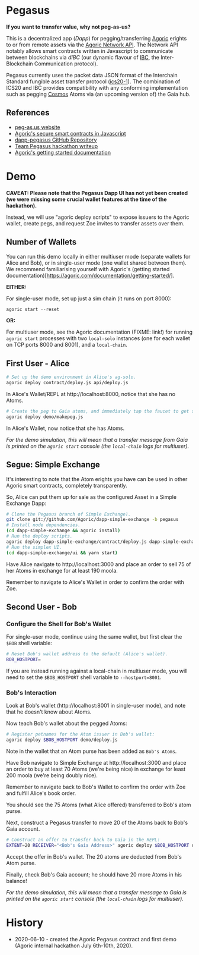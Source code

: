 # Pegasus

**If you want to transfer value, why not peg-as-us?**

This is a decentralized app (_Dapp_) for pegging/transferring [Agoric](https://agoric.com) erights to or from remote assets via the [Agoric Network API](https://github.com/Agoric/agoric-sdk/blob/master/packages/SwingSet/docs/networking.md).  The Network API notably allows smart contracts written in Javascript to communicate between blockchains via _dIBC_ (our dynamic flavour of [IBC](https://cosmos.network/ibc), the Inter-Blockchain Communication protocol).

Pegasus currently uses the packet data JSON format of the Interchain Standard fungible asset transfer protocol ([ics20-1](https://github.com/cosmos/ics/tree/master/spec/ics-020-fungible-token-transfer)).  The combination of ICS20 and IBC provides compatibility with any conforming implementation such as pegging [Cosmos](https://cosmos.network) Atoms via (an upcoming version of) the Gaia hub.

## References

* [peg-as.us website](https://peg-as.us)
* [Agoric's secure smart contracts in Javascript](https://agoric.com)
* [dapp-pegasus GitHub Repository](https://github.com/agoric/dapp-pegasus)
* [Team Pegasus hackathon writeup](https://docs.google.com/document/d/1m62GfGBxt0RhLx0x9qZJ907uEUsXYY4BRu-JsPhZ620/edit)
* [Agoric's getting started documentation](https://agoric.com/documentation/getting-started/)

# Demo

**CAVEAT: Please note that the Pegasus Dapp UI has not yet been created (we were missing some crucial wallet features at the time of the hackathon).**

Instead, we will use "agoric deploy scripts" to expose issuers to the Agoric wallet, create pegs, and request Zoe invites to transfer assets over them.

## Number of Wallets

You can run this demo locally in either multiuser mode (separate wallets for Alice and Bob), or in single-user mode (one wallet shared between them).  We recommend familiarising yourself with Agoric's (getting started documentation)[https://agoric.com/documentation/getting-started/].

**EITHER:**

For single-user mode, set up just a sim chain (it runs on port 8000):
```js
agoric start --reset
```

**OR:**

For multiuser mode, see the Agoric documentation (FIXME: link!) for
running `agoric start` processes with two `local-solo` instances (one
for each wallet on TCP ports 8000 and 8001), and a `local-chain`.

## First User - Alice

```sh
# Set up the demo environment in Alice's ag-solo.
agoric deploy contract/deploy.js api/deploy.js
```

In Alice's Wallet/REPL at http://localhost:8000, notice that she has no Atoms.

```sh
# Create the peg to Gaia atoms, and immediately tap the faucet to get some.
agoric deploy demo/makepeg.js
```

In Alice's Wallet, now notice that she has Atoms.

*For the demo simulation, this will mean that a transfer message from Gaia is printed on the `agoric start` console (the `local-chain` logs for multiuser).*

## Segue: Simple Exchange

It's interesting to note that the Atom erights you have can be used in other Agoric smart contracts, completely transparently.

So, Alice can put them up for sale as the configured Asset in a Simple Exchange Dapp:

```sh
# Clone the Pegasus branch of Simple Exchange).
git clone git://github.com/Agoric/dapp-simple-exchange -b pegasus
# Install node dependencies.
(cd dapp-simple-exchange && agoric install)
# Run the deploy scripts.
agoric deploy dapp-simple-exchange/contract/deploy.js dapp-simple-exchange/api/deploy.js
# Run the simplex UI.
(cd dapp-simple-exchange/ui && yarn start)
```

Have Alice navigate to http://localhost:3000 and place an order to sell 75 of her Atoms in exchange for at least 190 moola.

Remember to navigate to Alice's Wallet in order to confirm the order with Zoe.

## Second User - Bob

### Configure the Shell for Bob's Wallet

For single-user mode, continue using the same wallet, but first clear the `$BOB` shell variable:

```sh
# Reset Bob's wallet address to the default (Alice's wallet).
BOB_HOSTPORT=
```

If you are instead running against a local-chain in multiuser mode, you will need to set the `$BOB_HOSTPORT` shell variable to `--hostport=8001`.

### Bob's Interaction

Look at Bob's wallet (http://localhost:8001 in single-user mode), and note that he doesn't know about Atoms.

Now teach Bob's wallet about the pegged Atoms:

```sh
# Register petnames for the Atom issuer in Bob's wallet:
agoric deploy $BOB_HOSTPORT demo/deploy.js
```

Note in the wallet that an Atom purse has been added as `Bob's Atoms`.

Have Bob navigate to Simple Exchange at http://localhost:3000 and place an order to buy at least 70 Atoms (we're being nice) in exchange for least 200 moola (we're being doubly nice).

Remember to navigate back to Bob's Wallet to confirm the order with Zoe and fulfill Alice's book order.

You should see the 75 Atoms (what Alice offered) transferred to Bob's atom purse.

Next, construct a Pegasus transfer to move 20 of the Atoms back to Bob's Gaia account.

```sh
# Construct an offer to transfer back to Gaia in the REPL:
EXTENT=20 RECEIVER="<Bob's Gaia Address>" agoric deploy $BOB_HOSTPORT demo/transfer.js
```

Accept the offer in Bob's wallet.  The 20 atoms are deducted from Bob's Atom purse.

Finally, check Bob's Gaia account; he should have 20 more Atoms in his balance!

*For the demo simulation, this will mean that a transfer message to Gaia is printed on the `agoric start` console (the `local-chain` logs for multiuser).*

# History

* 2020-06-10 - created the Agoric Pegasus contract and first demo (Agoric internal hackathon July 6th-10th, 2020).
